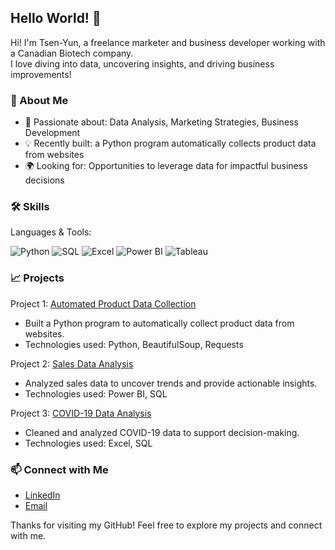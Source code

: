 ## Hello World! 👋 

Hi! I'm Tsen-Yun, a freelance marketer and business developer working with a Canadian Biotech company.  
I love diving into data, uncovering insights, and driving business improvements!

 
### 🚀 About Me
- 🌟 Passionate about: Data Analysis, Marketing Strategies, Business Development
- 💡 Recently built: a Python program automatically collects product data from websites
- 🌍 Looking for: Opportunities to leverage data for impactful business decisions 

 
### 🛠 Skills
Languages & Tools:
 
![Python](https://img.shields.io/badge/Python-3776AB?style=for-the-badge&logo=python&logoColor=white)
![SQL](https://img.shields.io/badge/SQL-4479A1?style=for-the-badge&logo=postgresql&logoColor=white)
![Excel](https://img.shields.io/badge/Excel-217346?style=for-the-badge&logo=microsoft-excel&logoColor=white)
![Power BI](https://img.shields.io/badge/Power_BI-F2C811?style=for-the-badge&logo=power-bi&logoColor=black)
![Tableau](https://img.shields.io/badge/Tableau-E97627?style=for-the-badge&logo=tableau&logoColor=white)

 
### 📈 Projects
Project 1: [Automated Product Data Collection](https://github.com/tsenyun/Python/blob/main/Amazon%20Web%20Scraping.ipynb)
- Built a Python program to automatically collect product data from websites.
- Technologies used: Python, BeautifulSoup, Requests
  
Project 2: [Sales Data Analysis](https://github.com/tsenyun/Business-Analysis)
- Analyzed sales data to uncover trends and provide actionable insights.
- Technologies used: Power BI, SQL
  
Project 3: [COVID-19 Data Analysis](https://github.com/tsenyun/SQL)
- Cleaned and analyzed COVID-19 data to support decision-making.
- Technologies used: Excel, SQL

 
### 📫 Connect with Me
- [LinkedIn](https://www.linkedin.com/in/tsen-yun-hung/)
- [Email](HTTP://tsenyun2000@gmail.com)
 
Thanks for visiting my GitHub! Feel free to explore my projects and connect with me.


<!--
**tsenyun/tsenyun** is a ✨ _special_ ✨ repository because its `README.md` (this file) appears on your GitHub profile.

Here are some ideas to get you started:

- 🔭 I’m currently working on ...
- 🌱 I’m currently learning ...
- 👯 I’m looking to collaborate on ...
- 🤔 I’m looking for help with ...
- 💬 Ask me about ...
- 📫 How to reach me: ...
- 😄 Pronouns: ...
- ⚡ Fun fact: ...
-->
